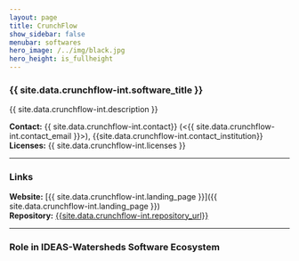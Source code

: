 ```yaml
---
layout: page
title: CrunchFlow
show_sidebar: false
menubar: softwares
hero_image: /../img/black.jpg
hero_height: is_fullheight
---
```


### {{ site.data.crunchflow-int.software_title }} [<i class="fas fa-book"></i>]({{site.data.crunchflow-int.landing_page}}) [<i class="fab fa-github"></i>]({{site.data.crunchflow-int.repository_url}})

{{ site.data.crunchflow-int.description }} 

**Contact:** {{ site.data.crunchflow-int.contact}} (<{{ site.data.crunchflow-int.contact_email }}>), {{site.data.crunchflow-int.contact_institution}} <br>
**Licenses:**  {{ site.data.crunchflow-int.licenses }} <br>

***

### Links

**Website:** [{{ site.data.crunchflow-int.landing_page }}]({{ site.data.crunchflow-int.landing_page }}) <br>
**Repository:** [{{site.data.crunchflow-int.repository_url}}]( {{site.data.crunchflow-int.repository_url}} ) <br>

***

### Role in IDEAS-Watersheds Software Ecosystem
